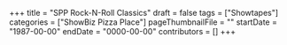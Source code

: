 +++
title = "SPP Rock-N-Roll Classics"
draft = false
tags = ["Showtapes"]
categories = ["ShowBiz Pizza Place"]
pageThumbnailFile = ""
startDate = "1987-00-00"
endDate = "0000-00-00"
contributors = []
+++
